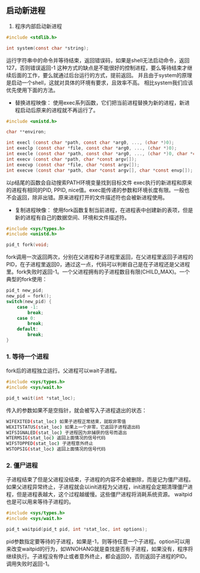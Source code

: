 ## 启动新进程

1. 程序内部启动新进程
```c
#include <stdlib.h>

int system(const char *string);
```
运行字符串中的命令并等待结束，返回错误码，如果是shell无法启动命令，返回127，否则错误返回-1
这种方式的缺点是不能很好的控制进程，要么等待结束才继续后面的工作，要么就通过后台运行的方式，提前返回。
并且由于system的原理是启动一个shell，这就对具体的环境有要求，且效率不高。
相比system我们应该优先使用下面的方法。

- 替换进程映像：
使用exec系列函数，它们把当前进程替换为新的进程，新进程启动后原来的进程就不再运行了。
```c
#include <unistd.h>

char **environ;

int execl (const char *path, const char *arg0, ..., (char *)0);
int execlp (const char *file, const char *arg0, ..., (char *)0);
int execle (const char *path, const char *arg0, ..., (char *)0, char *const envp[]);
int execv (const char *path, char *const argv[]);
int execvp (const char *file, char *const argv[]);
int execve (const char *path, char *const argv[], char *const envp[]);
```

以p结尾的函数会自动搜索PATH环境变量找到目标文件
exec执行的新进程和原来的进程有相同的PID, PPID, nice值。exec能传递的参数和环境长度有限。一般也不会返回，除非出错。原来进程打开的文件描述符也会被新进程使用。

- 复制进程映像：
使用fork函数复制当前进程，在进程表中创建新的表项，但是新的进程有自己的数据空间、环境和文件描述符。

```c
#include <sys/types.h>
#include <unistd.h>

pid_t fork(void;
```
fork调用一次返回两次，分别在父进程和子进程里返回，在父进程里返回子进程的PID，在子进程里返回0，通过这一点，代码可以判断自己是在子进程还是父进程里。fork失败时返回-1。一个父进程拥有的子进程数目有限(CHILD_MAX)。一个典型的fork使用：
```c
pid_t new_pid;
new_pid = fork();
switch(new_pid) {
    case -1: 
        break;
    case 0:
        break;
    default:
        break;
}
```

### 1. 等待一个进程
fork后的进程独立运行。父进程可以wait子进程。
```c
#include <sys/types.h>
#include <sys/wait.h>

pid_t wait(int *stat_loc);
```

传入的参数如果不是空指针，就会被写入子进程退出的状态：
```sh
WIFEXITED(stat_loc) 如果子进程正常结束，就取非零值
WEXITSTATUS(stat_loc) 如果上一个非零，它返回子进程退出码
WIFSIGNALED(stat_loc) 子进程因为非捕获的信号而退出
WTERMSIG(stat_loc) 返回上面情况的信号代码
WIFSTOPPED(stat_loc) 子进程意外终止
WSTOPSIG(stat_loc) 返回上面情况的信号代码
```

### 2. 僵尸进程
子进程结束了但是父进程没结束，子进程的内容不会被删除，而是记为僵尸进程。如果父进程异常终止，子进程就会以init进程为父进程，init进程会定期清理僵尸进程，但是进程表越大，这个过程越缓慢。这些僵尸进程将消耗系统资源。
waitpid也是可以用来等待子进程的。
```c
#include <sys/types.h>
#include <sys/wait.h>

pid_t waitpid(pid_t pid, int *stat_loc, int options);
```
pid参数指定要等待的子进程，如果是-1，则等待任意一个子进程。option可以用来改变waitpid的行为，如WNOHANG就是查找是否有子进程，如果没有，程序将继续执行。子进程没有停止或者意外终止，都会返回0，否则返回子进程的PID。调用失败时返回-1。